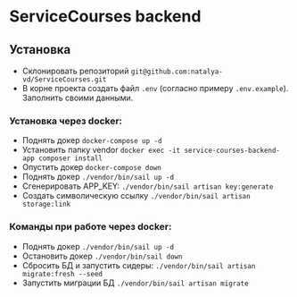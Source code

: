 # ServiceCourses backend

## Установка

-   Склонировать репозиторий `git@github.com:natalya-vd/ServiceCourses.git`
-   В корне проекта создать файл `.env` (согласно примеру `.env.example`). Заполнить своими данными.

### Установка через docker:

-   Поднять докер `docker-compose up -d`
-   Установить папку vendor `docker exec -it service-courses-backend-app composer install`
-   Опустить докер `docker-compose down`
-   Поднять докер `./vendor/bin/sail up -d`
-   Сгенерировать APP_KEY: `./vendor/bin/sail artisan key:generate`
-   Создать символическую ссылку `./vendor/bin/sail artisan storage:link`

### Команды при работе через docker:

-   Поднять докер `./vendor/bin/sail up -d`
-   Остановить докер `./vendor/bin/sail down`
-   Сбросить БД и запустить сидеры: `./vendor/bin/sail artisan migrate:fresh --seed`
-   Запустить миграции БД `./vendor/bin/sail artisan migrate`
